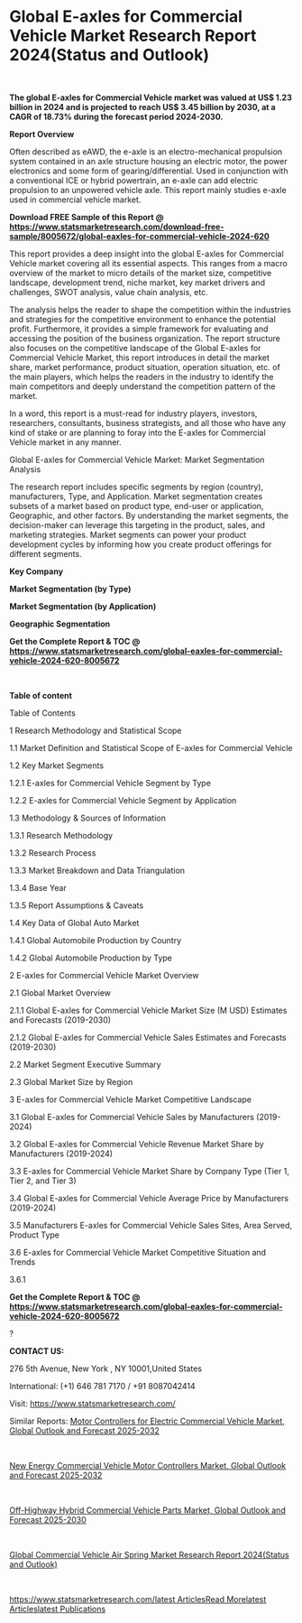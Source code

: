 <h1>Global E-axles for Commercial Vehicle Market Research Report 2024(Status and Outlook)</h1><br/><p><strong>The global E-axles for Commercial Vehicle market was valued at US$ 1.23 billion in 2024 and is projected to reach US$ 3.45 billion by 2030, at a <strong>CAGR</strong> of 18.73% during the forecast period 2024-2030.</strong></p>
 
 
 
 <p><strong>Report Overview</strong></p>
 
 
 
 <p>Often described as eAWD, the e-axle is an electro-mechanical propulsion system contained in an axle structure housing an electric motor, the power electronics and some form of gearing/differential. Used in conjunction with a conventional ICE or hybrid powertrain, an e-axle can add electric propulsion to an unpowered vehicle axle. This report mainly studies e-axle used in commercial vehicle market.</p>
 
 
 
 <p><strong>Download FREE Sample of this Report @ <a href="https://www.statsmarketresearch.com/download-free-sample/8005672/global-eaxles-for-commercial-vehicle-2024-620">https://www.statsmarketresearch.com/download-free-sample/8005672/global-eaxles-for-commercial-vehicle-2024-620</a></strong></p>
 
 
 
 <p>This report provides a deep insight into the global E-axles for Commercial Vehicle market covering all its essential aspects. This ranges from a macro overview of the market to micro details of the market size, competitive landscape, development trend, niche market, key market drivers and challenges, SWOT analysis, value chain analysis, etc.</p>
 
 
 
 <p>The analysis helps the reader to shape the competition within the industries and strategies for the competitive environment to enhance the potential profit. Furthermore, it provides a simple framework for evaluating and accessing the position of the business organization. The report structure also focuses on the competitive landscape of the Global E-axles for Commercial Vehicle Market, this report introduces in detail the market share, market performance, product situation, operation situation, etc. of the main players, which helps the readers in the industry to identify the main competitors and deeply understand the competition pattern of the market.</p>
 
 
 
 <p>In a word, this report is a must-read for industry players, investors, researchers, consultants, business strategists, and all those who have any kind of stake or are planning to foray into the E-axles for Commercial Vehicle market in any manner.</p>
 
 
 
 <p>Global E-axles for Commercial Vehicle Market: Market Segmentation Analysis</p>
 
 
 
 <p>The research report includes specific segments by region (country), manufacturers, Type, and Application. Market segmentation creates subsets of a market based on product type, end-user or application, Geographic, and other factors. By understanding the market segments, the decision-maker can leverage this targeting in the product, sales, and marketing strategies. Market segments can power your product development cycles by informing how you create product offerings for different segments.</p>
 
 
 
 <p><strong>Key Company</strong></p>
 
 
 
 <p><strong>Market Segmentation (by Type)</strong></p>
 
 
 
 <p><strong>Market Segmentation (<strong>by Application</strong>)</strong></p>
 
 
 
 <p><strong>Geographic Segmentation</strong></p>
 
 
 
 <div><b>Get the Complete Report & TOC @ <a href="https://www.statsmarketresearch.com/global-eaxles-for-commercial-vehicle-2024-620-8005672">https://www.statsmarketresearch.com/global-eaxles-for-commercial-vehicle-2024-620-8005672</a></b></div>
 
 
 
 <p><br />
 
 <b>Table of content</b></p>
 
 
 
 <p>Table of Contents<br />
 
 1 Research Methodology and Statistical Scope<br />
 
 1.1 Market Definition and Statistical Scope of E-axles for Commercial Vehicle<br />
 
 1.2 Key Market Segments<br />
 
 1.2.1 E-axles for Commercial Vehicle Segment by Type<br />
 
 1.2.2 E-axles for Commercial Vehicle Segment by Application<br />
 
 1.3 Methodology & Sources of Information<br />
 
 1.3.1 Research Methodology<br />
 
 1.3.2 Research Process<br />
 
 1.3.3 Market Breakdown and Data Triangulation<br />
 
 1.3.4 Base Year<br />
 
 1.3.5 Report Assumptions & Caveats<br />
 
 1.4 Key Data of Global Auto Market<br />
 
 1.4.1 Global Automobile Production by Country<br />
 
 1.4.2 Global Automobile Production by Type<br />
 
 2 E-axles for Commercial Vehicle Market Overview<br />
 
 2.1 Global Market Overview<br />
 
 2.1.1 Global E-axles for Commercial Vehicle Market Size (M USD) Estimates and Forecasts (2019-2030)<br />
 
 2.1.2 Global E-axles for Commercial Vehicle Sales Estimates and Forecasts (2019-2030)<br />
 
 2.2 Market Segment Executive Summary<br />
 
 2.3 Global Market Size by Region<br />
 
 3 E-axles for Commercial Vehicle Market Competitive Landscape<br />
 
 3.1 Global E-axles for Commercial Vehicle Sales by Manufacturers (2019-2024)<br />
 
 3.2 Global E-axles for Commercial Vehicle Revenue Market Share by Manufacturers (2019-2024)<br />
 
 3.3 E-axles for Commercial Vehicle Market Share by Company Type (Tier 1, Tier 2, and Tier 3)<br />
 
 3.4 Global E-axles for Commercial Vehicle Average Price by Manufacturers (2019-2024)<br />
 
 3.5 Manufacturers E-axles for Commercial Vehicle Sales Sites, Area Served, Product Type<br />
 
 3.6 E-axles for Commercial Vehicle Market Competitive Situation and Trends<br />
 
 3.6.1</p>
 
 
 
 <div><b>Get the Complete Report & TOC @ <a href="https://www.statsmarketresearch.com/global-eaxles-for-commercial-vehicle-2024-620-8005672">https://www.statsmarketresearch.com/global-eaxles-for-commercial-vehicle-2024-620-8005672</a></b></div>
 
 
 
 <p>? </p>
 
 
 
 <p><b>CONTACT US:</b><br />
 
 276 5th Avenue, New York , NY 10001,United States<br />
 
 International: (+1) 646 781 7170 / +91 8087042414<br />
 
 Visit: <a href="https://www.statsmarketresearch.com/">https://www.statsmarketresearch.com/</a><br />
 
 Similar Reports: <a href="https://www.statsmarketresearch.com/global-eaxles-for-commercial-vehicle-2024-620-8005672">Motor Controllers for Electric Commercial Vehicle Market, Global Outlook and Forecast 2025-2032</a><br />
 
 <br />
 
 <a href="https://www.statsmarketresearch.com/global-eaxles-for-commercial-vehicle-2024-620-8005672">New Energy Commercial Vehicle Motor Controllers Market, Global Outlook and Forecast 2025-2032</a><br />
 
 <br />
 
 <a href="https://www.statsmarketresearch.com/global-eaxles-for-commercial-vehicle-2024-620-8005672">Off-Highway Hybrid Commercial Vehicle Parts Market, Global Outlook and Forecast 2025-2030</a><br />
 
 <br />
 
 <a href="https://www.statsmarketresearch.com/global-eaxles-for-commercial-vehicle-2024-620-8005672">Global Commercial Vehicle Air Spring Market Research Report 2024(Status and Outlook)</a><br />
 
 <br />
 
 <a href="https://gyeongbokgung.com">https://www.statsmarketresearch.com/</a><a href="https://hallyeomaritime.com">latest Articles</a><a href="https://jingwansa.com">Read More</a><a href="https://nguoiviet.jp/">latest Articles</a><a href="https://www.intelmarketresearch.com/">latest Publications</a></p>